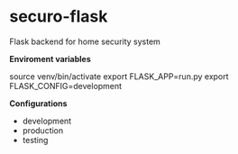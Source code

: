 # securo-flask
Flask backend for home security system

**Enviroment variables**

source venv/bin/activate
export FLASK_APP=run.py
export FLASK_CONFIG=development

**Configurations**

* development
* production
* testing
